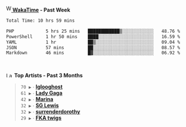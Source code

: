 <img src="https://github.com/dxnter/dxnter/assets/17434202/67b21fa4-d36d-46f9-9dec-f23d976b00ef" alt="WakaTime Logo" width="14" height="18"/><a href="https://wakatime.com/@dxnter" target="_blank"><strong> WakaTime</strong></a><strong> - Past Week</strong>

<!--START_SECTION:waka-->

```txt
Total Time: 10 hrs 59 mins

PHP            5 hrs 25 mins   ████████████▒░░░░░░░░░░░░   48.76 %
PowerShell     1 hr 50 mins    ████░░░░░░░░░░░░░░░░░░░░░   16.59 %
YAML           1 hr            ██▒░░░░░░░░░░░░░░░░░░░░░░   09.04 %
JSON           57 mins         ██░░░░░░░░░░░░░░░░░░░░░░░   08.57 %
Markdown       46 mins         █▓░░░░░░░░░░░░░░░░░░░░░░░   06.92 %
```

<!--END_SECTION:waka-->

<br/>

<!--START_LASTFM_ARTISTS:{"period": "3month", "rows": 6}-->
<a href="https://last.fm" target="_blank"><img src="https://user-images.githubusercontent.com/17434202/215290617-e793598d-d7c9-428f-9975-156db1ba89cc.svg" alt="Last.fm Logo" width="18" height="13"/></a> **Top Artists - Past 3 Months**

> `70 ▶️` ∙ **[Iglooghost](https://www.last.fm/music/Iglooghost)**<br/>
> `61 ▶️` ∙ **[Lady Gaga](https://www.last.fm/music/Lady+Gaga)**<br/>
> `42 ▶️` ∙ **[Marina](https://www.last.fm/music/Marina)**<br/>
> `32 ▶️` ∙ **[SG Lewis](https://www.last.fm/music/SG+Lewis)**<br/>
> `32 ▶️` ∙ **[surrenderdorothy](https://www.last.fm/music/surrenderdorothy)**<br/>
> `29 ▶️` ∙ **[FKA twigs](https://www.last.fm/music/FKA+twigs)**<br/>
<!--END_LASTFM_ARTISTS-->
